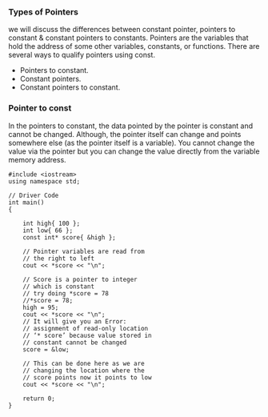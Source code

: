 ### Types of Pointers 

we will discuss the differences between constant pointer, pointers to constant & constant pointers to constants. 
Pointers are the variables that hold the address of some other variables, constants, or functions. There are several ways to qualify pointers using const.

- Pointers to constant.
- Constant pointers.
- Constant pointers to constant.

### Pointer to const 
In the pointers to constant, the data pointed by the pointer is constant and cannot be changed.
Although, the pointer itself can change and points somewhere else (as the pointer itself is a variable). 
You cannot change the value via the pointer but you can change the value directly from the variable memory address. 
```
#include <iostream>
using namespace std;

// Driver Code
int main()
{

	int high{ 100 };
	int low{ 66 };
	const int* score{ &high };

	// Pointer variables are read from
	// the right to left
	cout << *score << "\n";

	// Score is a pointer to integer
	// which is constant 
	// try doing *score = 78
	//*score = 78;
	high = 95;
	cout << *score << "\n";
	// It will give you an Error:
	// assignment of read-only location
	// ‘* score’ because value stored in
	// constant cannot be changed
	score = &low;

	// This can be done here as we are
	// changing the location where the
	// score points now it points to low
	cout << *score << "\n";

	return 0;
}
```
